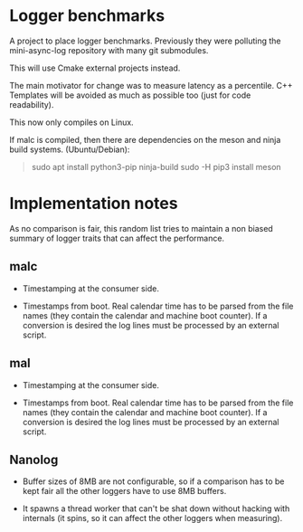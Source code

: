 Logger benchmarks
=================

A project to place logger benchmarks. Previously they were polluting the
mini-async-log repository with many git submodules.

This will use Cmake external projects instead.

The main motivator for change was to measure latency as a percentile. C++
Templates will be avoided as much as possible too (just for code readability).

This now only compiles on Linux.

If malc is compiled, then there are dependencies on the meson and ninja build
systems. (Ubuntu/Debian):

> sudo apt install python3-pip ninja-build
> sudo -H pip3 install meson

Implementation notes
====================

As no comparison is fair, this random list tries to maintain a non biased
summary of logger traits that can affect the performance.

malc
----

* Timestamping at the consumer side.

* Timestamps from boot. Real calendar time has to be parsed from the file names
  (they contain the calendar and machine boot counter). If a conversion is
  desired the log lines must be processed by an external script.

mal
---

* Timestamping at the consumer side.

* Timestamps from boot. Real calendar time has to be parsed from the file names
  (they contain the calendar and machine boot counter). If a conversion is
  desired the log lines must be processed by an external script.

Nanolog
-------

* Buffer sizes of 8MB are not configurable, so if a comparison has to be kept
  fair all the other loggers have to use 8MB buffers.

* It spawns a thread worker that can't be shat down without hacking with
  internals (it spins, so it can affect the other loggers when measuring).

